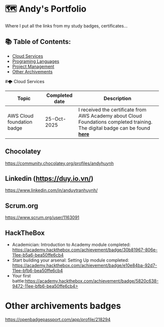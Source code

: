 # 🗺️ Andy's Portfolio 
Where I put all the links from my study badges, certificates...

## 📚 Table of Contents:
- [Cloud Services](#cloud-service)
- [Programing Languages](#)
- [Project Management](#)
- [Other Archivements](#other-archivements-badges)

#🌩️ Cloud Services

| Topic      | Completed date      | Description       |
|-----------------|----------------|----------------|
| AWS Cloud foundation badge | 25-Oct-2025  | I received the certificate from AWS Academy about Cloud Foundations completed training. The digital badge can be found [**here**](https://www.credly.com/badges/195b727b-9fef-441f-aa5a-ed1fc72356a6/print)  |

## Chocolatey
https://community.chocolatey.org/profiles/andyhuynh

## Linkedin (https://duy.io.vn/)
https://www.linkedin.com/in/anduytranhuynh/

## Scrum.org
https://www.scrum.org/user/1163091

## HackTheBox
- Academician: Introduction to Academy module completed: https://academy.hackthebox.com/achievement/badge/30b81967-806e-11ee-b5a6-bea50ffe6cb4
- Start building your arsenal: Setting Up module completed: https://academy.hackthebox.com/achievement/badge/e10e84ba-92d7-11ee-bfb6-bea50ffe6cb4
- Your first battle:https://academy.hackthebox.com/achievement/badge/5820c638-9472-11ee-bfb6-bea50ffe6cb4>

# Other archivements badges
https://openbadgepassport.com/app/profile/218294
